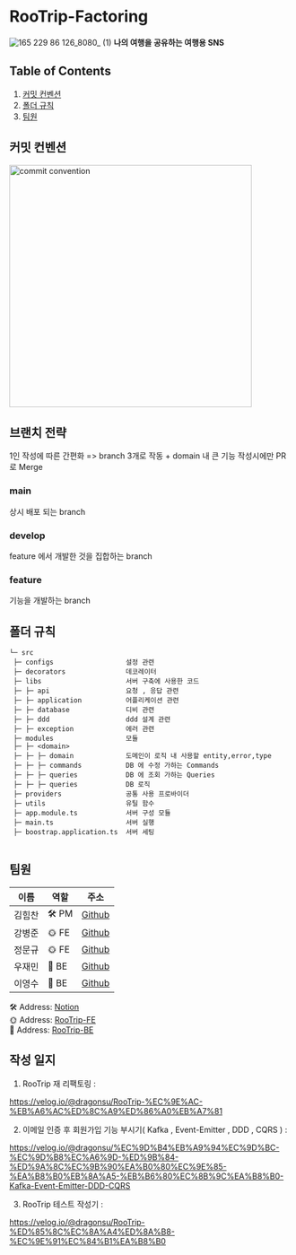 # RooTrip-Factoring

![165 229 86 126_8080_ (1)](https://user-images.githubusercontent.com/44726494/228187883-256028d0-c7e6-44dd-afaf-717f0e8d1de8.png)
**나의 여행을 공유하는 여행용 SNS**

## Table of Contents

1. <a href="#커밋-컨벤션">커밋 컨벤션</a>
2. <a href="#폴더-규칙">폴더 규칙</a>
3. <a href="#팀원">팀원</a>

## 커밋 컨벤션

<img src="https://user-images.githubusercontent.com/44726494/222941077-0441e481-34ce-44d8-9673-7108840d09e6.png" alt="commit convention" width="432px" />

## 브랜치 전략
1인 작성에 따른 간편화
=> branch 3개로 작동 + domain 내 큰 기능 작성시에만 PR로 Merge
### main
상시 배포 되는 branch
### develop
feature 에서 개발한 것을 집합하는 branch
### feature
기능을 개발하는 branch

## 폴더 규칙

```
└─ src
 ├─ configs                  설정 관련
 ├─ decorators               데코레이터
 ├─ libs                     서버 구축에 사용한 코드
 ├─ ├─ api                   요청 , 응답 관련
 ├─ ├─ application           어플리케이션 관련
 ├─ ├─ database              디비 관련
 ├─ ├─ ddd                   ddd 설계 관련
 ├─ ├─ exception             에러 관련
 ├─ modules                  모듈
 ├─ ├─ <domain>             
 ├─ ├─ ├─ domain             도메인이 로직 내 사용할 entity,error,type
 ├─ ├─ ├─ commands           DB 에 수정 가하는 Commands
 ├─ ├─ ├─ queries            DB 에 조회 가하는 Queries
 ├─ ├─ ├─ queries            DB 로직
 ├─ providers                공통 사용 프로바이더
 ├─ utils                    유틸 함수
 ├─ app.module.ts            서버 구성 모듈
 ├─ main.ts                  서버 실행
 ├─ boostrap.application.ts  서버 세팅
 
```

## 팀원

| 이름   | 역할  | 주소                                     |
| ------ | ----- | ---------------------------------------- |
| 김힘찬 | 🛠 PM  | [Github](https://github.com/HmDol)       |
| 강병준 | 🌞 FE | [Github](https://github.com/bangdori)    |
| 정문규 | 🌞 FE | [Github](https://github.com/JungMunGyu)  |
| 우재민 | 🌚 BE | [Github](https://github.com/WooJJam)     |
| 이영수 | 🌚 BE | [Github](https://github.com/youngsu5582) |

🛠 Address: [Notion](https://www.notion.so/e0bed146cc4c4280b7c5a05f4df22b90?v=975aa4fe34d6456e9ca84e4fd59690d6)
<br/> 🌞 Address: [RooTrip-FE](https://github.com/JungMunGyu/RooTrip-Front)
<br/> 🌚 Address: [RooTrip-BE](https://github.com/youngsu5582/RooTrip-Clone)

## 작성 일지

1. RooTrip 재 리팩토링 : 

https://velog.io/@dragonsu/RooTrip-%EC%9E%AC-%EB%A6%AC%ED%8C%A9%ED%86%A0%EB%A7%81

2. 이메일 인증 후 회원가입 기능 부시기( Kafka , Event-Emitter , DDD , CQRS ) : 

https://velog.io/@dragonsu/%EC%9D%B4%EB%A9%94%EC%9D%BC-%EC%9D%B8%EC%A6%9D-%ED%9B%84-%ED%9A%8C%EC%9B%90%EA%B0%80%EC%9E%85-%EA%B8%B0%EB%8A%A5-%EB%B6%80%EC%8B%9C%EA%B8%B0-Kafka-Event-Emitter-DDD-CQRS

3. RooTrip 테스트 작성기 :

https://velog.io/@dragonsu/RooTrip-%ED%85%8C%EC%8A%A4%ED%8A%B8-%EC%9E%91%EC%84%B1%EA%B8%B0
